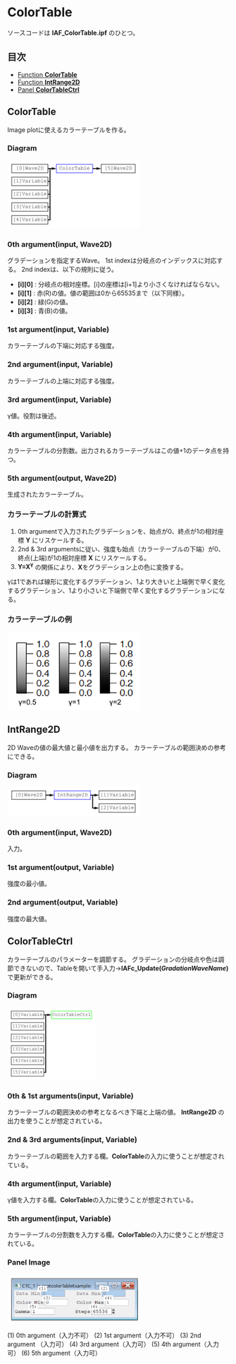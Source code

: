 # ColorTable
ソースコードは **IAF_ColorTable.ipf** のひとつ。

## 目次
- [Function **ColorTable**](#ColorTable)
- [Function **IntRange2D**](#IntRange2D)
- [Panel **ColorTableCtrl**](#ColorTableCtrl)

## ColorTable
Image plotに使えるカラーテーブルを作る。

### Diagram
<img src="https://github.com/Hiroaki-Tanaka-0606/IgorAnalysisFramework/raw/master/00.%20Resources/ColorTable.svg?sanitize=true" width=300>

### 0th argument(input, Wave2D)
グラデーションを指定するWave。
1st indexは分岐点のインデックスに対応する。
2nd indexは、以下の規則に従う。
- **\[i\]\[0\]** : 分岐点の相対座標。\[i\]の座標は\[i+1\]より小さくなければならない。
- **\[i\]\[1\]** : 赤(R)の値。値の範囲は0から65535まで（以下同様）。
- **\[i\]\[2\]** : 緑(G)の値。
- **\[i\]\[3\]** : 青(B)の値。

### 1st argument(input, Variable)
カラーテーブルの下端に対応する強度。

### 2nd argument(input, Variable)
カラーテーブルの上端に対応する強度。

### 3rd argument(input, Variable)
&gamma;値。役割は後述。

### 4th argument(input, Variable)
カラーテーブルの分割数。出力されるカラーテーブルはこの値+1のデータ点を持つ。

### 5th argument(output, Wave2D)
生成されたカラーテーブル。

### カラーテーブルの計算式
1.  0th argumentで入力されたグラデーションを、始点が0、終点が1の相対座標 **Y** にリスケールする。
1.  2nd & 3rd argumentsに従い、強度も始点（カラーテーブルの下端）が0、終点(上端)が1の相対座標 **X** にリスケールする。
1.  **Y=X<sup>&gamma;</sup>** の関係により、**X**をグラデーション上の色に変換する。

&gamma;は1であれば線形に変化するグラデーション、1より大きいと上端側で早く変化するグラデーション、1より小さいと下端側で早く変化するグラデーションになる。

### カラーテーブルの例
<img src="https://github.com/Hiroaki-Tanaka-0606/IgorAnalysisFramework/raw/master/00.%20Resources/ColorTable_example.png" width=300>

## IntRange2D
2D Waveの値の最大値と最小値を出力する。
カラーテーブルの範囲決めの参考にできる。

### Diagram
<img src="https://github.com/Hiroaki-Tanaka-0606/IgorAnalysisFramework/raw/master/00.%20Resources/IntRange2D.svg?sanitize=true" width=300>

### 0th argument(input, Wave2D)
入力。

### 1st argument(output, Variable)
強度の最小値。

### 2nd argument(output, Variable)
強度の最大値。

## ColorTableCtrl
カラーテーブルのパラメーターを調節する。
グラデーションの分岐点や色は調節できないので、Tableを開いて手入力→**IAFc_Update(***GradationWaveName***)** で更新ができる。

### Diagram
<img src="https://github.com/Hiroaki-Tanaka-0606/IgorAnalysisFramework/raw/master/00.%20Resources/ColorTableCtrl.svg?sanitize=true" width=200>

### 0th & 1st arguments(input, Variable)
カラーテーブルの範囲決めの参考となるべき下端と上端の値。
**IntRange2D** の出力を使うことが想定されている。

### 2nd & 3rd arguments(input, Variable)
カラーテーブルの範囲を入力する欄。**ColorTable**の入力に使うことが想定されている。

### 4th argument(input, Variable)
&gamma;値を入力する欄。**ColorTable**の入力に使うことが想定されている。

### 5th argument(input, Variable)
カラーテーブルの分割数を入力する欄。**ColorTable**の入力に使うことが想定されている。

### Panel Image
<img src="https://github.com/Hiroaki-Tanaka-0606/IgorAnalysisFramework/raw/master/00.%20Resources/ColorTableCtrl_view.png" width=300>

(1) 0th argument（入力不可） (2) 1st argument（入力不可） (3) 2nd argument （入力可） (4) 3rd argument（入力可） (5) 4th argument（入力可） (6) 5th argument（入力可）
